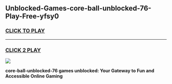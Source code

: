 
## Unblocked-Games-core-ball-unblocked-76-Play-Free-yfsy0
<h3>
<a href="https://premium76.site?title=core-ball-unblocked-76&ref=18A1">CLICK TO PLAY</a></h3>
<hr>

<h3>
<a href="https://premium76.site?title=core-ball-unblocked-76&ref=18A1">CLICK 2 PLAY</a>
  
</h3>

<a href="https://premium76.site?title=core-ball-unblocked-76&ref=18A1"><img src="https://clearcache.store/games.png"></a>


**core-ball-unblocked-76 games unblocked: Your Gateway to Fun and Accessible Online Gaming**
